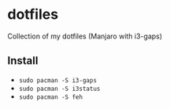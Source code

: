 # dotfiles

Collection of my dotfiles (Manjaro with i3-gaps)

## Install

- `sudo pacman -S i3-gaps`
- `sudo pacman -S i3status`
- `sudo pacman -S feh`
